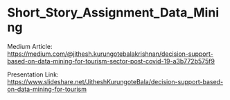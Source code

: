 # Short_Story_Assignment_Data_Mining

Medium Article: https://medium.com/@jithesh.kurungotebalakrishnan/decision-support-based-on-data-mining-for-tourism-sector-post-covid-19-a3b772b575f9

Presentation Link: https://www.slideshare.net/JitheshKurungoteBala/decision-support-based-on-data-mining-for-tourism
